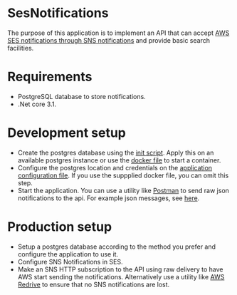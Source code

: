 # SesNotifications
The purpose of this application is to implement an API that can accept [AWS SES notifications through SNS notifications](https://docs.aws.amazon.com/ses/latest/DeveloperGuide/monitor-sending-activity-using-notifications-sns.html) and provide basic search facilities.

# Requirements
* PostgreSQL database to store notifications.
* .Net core 3.1.

# Development setup
* Create the postgres database using the [init script](Sql/ses_notifications_init.sql). Apply this on an available postgres instance or use the [docker file](Docker/postgres.yml) to start a container.
* Configure the postgres location and credentials on the [application configuration file](Projects/SesNotifications.App/appsettings.json). If you use the suppplied docker file, you can omit this step.
* Start the application. You can use a utility like [Postman](https://www.postman.com/) to send raw json notifications to the api. For example json messages, see [here](https://docs.aws.amazon.com/ses/latest/DeveloperGuide/notification-examples.html).

# Production setup
* Setup a postgres database according to the method you prefer and configure the application to use it.
* Configure SNS Notifications in SES.
* Make an SNS HTTP subscription to the API using raw delivery to have AWS start sending the notifications. Alternatively use a utility like [AWS Redrive](https://github.com/nickntg/awsredrive.core) to ensure that no SNS notifications are lost.
